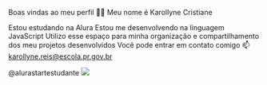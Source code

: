 Boas vindas ao meu perfil 💜💜
Meu nome é Karollyne Cristiane

Estou estudando na Alura
Estou me desenvolvendo na linguagem JavaScript
Utilizo esse espaço para minha organização e compartilhamento dos meu projetos desenvolvidos
Você pode entrar em contato comigo 📫
karollyne.reis@escola.pr.gov.br

@alurastartestudante
![](https://imgcdn.sigstick.com/m8silb5DCF077KZruoqW/1-1.png)
